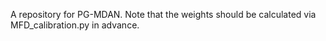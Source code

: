 A repository for PG-MDAN.
Note that the weights should be calculated via MFD_calibration.py in advance.
